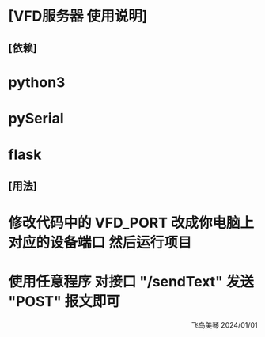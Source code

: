 # [VFD服务器 使用说明]

## [依赖]
# python3
# pySerial
# flask

## [用法]
# 修改代码中的 VFD_PORT 改成你电脑上对应的设备端口 然后运行项目
# 使用任意程序 对接口 "/sendText" 发送 "POST" 报文即可

<div align="right">飞鸟美琴 2024/01/01</div>